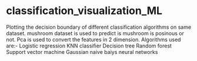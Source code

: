 # classification_visualization_ML
Plotting the decision boundary of different classification algorithms on same dataset.
mushroom dataset is used to predict is mushroom is posinous or not.
Pca is used to convert the features in 2 dimension.
Algorithms used are:-
Logistic regression
KNN classifier
Decision tree
Random forest
Support vector machine
Gaussian naive  baiys
neural networks
